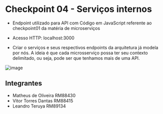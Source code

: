 # Checkpoint 04 - Serviços internos

- Endpoint utilizado para API com Código em JavaScript referente ao checkpoint01 da matéria de microserviços

- Acesso HTTP: localhost:3000

- Criar o serviços e seus respectivos endpoints da arquitetura já
modela por nós. A ideia é que cada microsserviço possa ter seu
contexto delimitado, ou seja, pode ser que tenhamos mais de
uma API.

![image](https://github.com/vtorresdantas/CK04-MICRO/assets/62342894/9d3def71-ad08-4a94-a941-55fc51c873c5)

## Integrantes

- Matheus de Oliveira RM88430
- Vitor Torres Dantas RM88415
- Leandro Teruya RM89134




